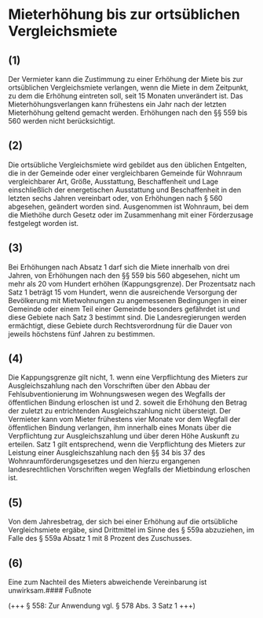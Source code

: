 # Mieterhöhung bis zur ortsüblichen Vergleichsmiete



## (1)

 Der Vermieter kann die Zustimmung zu einer Erhöhung der Miete bis zur ortsüblichen Vergleichsmiete verlangen, wenn die Miete in dem Zeitpunkt, zu dem die Erhöhung eintreten soll, seit 15 Monaten unverändert ist. Das Mieterhöhungsverlangen kann frühestens ein Jahr nach der letzten Mieterhöhung geltend gemacht werden. Erhöhungen nach den §§ 559 bis 560 werden nicht berücksichtigt.

## (2)

 Die ortsübliche Vergleichsmiete wird gebildet aus den üblichen Entgelten, die in der Gemeinde oder einer vergleichbaren Gemeinde für Wohnraum vergleichbarer Art, Größe, Ausstattung, Beschaffenheit und Lage einschließlich der energetischen Ausstattung und Beschaffenheit in den letzten sechs Jahren vereinbart oder, von Erhöhungen nach § 560 abgesehen, geändert worden sind. Ausgenommen ist Wohnraum, bei dem die Miethöhe durch Gesetz oder im Zusammenhang mit einer Förderzusage festgelegt worden ist.

## (3)

 Bei Erhöhungen nach Absatz 1 darf sich die Miete innerhalb von drei Jahren, von Erhöhungen nach den §§ 559 bis 560 abgesehen, nicht um mehr als 20 vom Hundert erhöhen (Kappungsgrenze). Der Prozentsatz nach Satz 1 beträgt 15 vom Hundert, wenn die ausreichende Versorgung der Bevölkerung mit Mietwohnungen zu angemessenen Bedingungen in einer Gemeinde oder einem Teil einer Gemeinde besonders gefährdet ist und diese Gebiete nach Satz 3 bestimmt sind. Die Landesregierungen werden ermächtigt, diese Gebiete durch Rechtsverordnung für die Dauer von jeweils höchstens fünf Jahren zu bestimmen.

## (4)

 Die Kappungsgrenze gilt nicht,  1.
 wenn eine Verpflichtung des Mieters zur Ausgleichszahlung nach den Vorschriften über den Abbau der Fehlsubventionierung im Wohnungswesen wegen des Wegfalls der öffentlichen Bindung erloschen ist und
 2.
 soweit die Erhöhung den Betrag der zuletzt zu entrichtenden Ausgleichszahlung nicht übersteigt.
Der Vermieter kann vom Mieter frühestens vier Monate vor dem Wegfall der öffentlichen Bindung verlangen, ihm innerhalb eines Monats über die Verpflichtung zur Ausgleichszahlung und über deren Höhe Auskunft zu erteilen. Satz 1 gilt entsprechend, wenn die Verpflichtung des Mieters zur Leistung einer Ausgleichszahlung nach den §§ 34 bis 37 des Wohnraumförderungsgesetzes und den hierzu ergangenen landesrechtlichen Vorschriften wegen Wegfalls der Mietbindung erloschen ist.

## (5)

 Von dem Jahresbetrag, der sich bei einer Erhöhung auf die ortsübliche Vergleichsmiete ergäbe, sind Drittmittel im Sinne des § 559a abzuziehen, im Falle des § 559a Absatz 1 mit 8 Prozent des Zuschusses.

## (6)

 Eine zum Nachteil des Mieters abweichende Vereinbarung ist unwirksam.#### Fußnote

(+++ § 558: Zur Anwendung vgl. § 578 Abs. 3 Satz 1 +++) 

